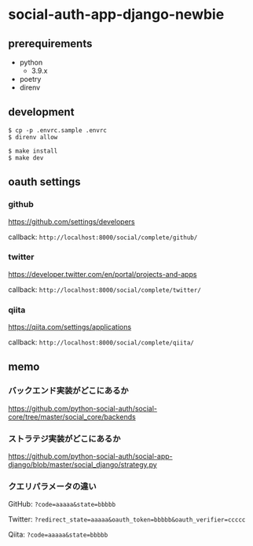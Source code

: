 # social-auth-app-django-newbie

## prerequirements

- python
  - 3.9.x
- poetry
- direnv

## development

```
$ cp -p .envrc.sample .envrc
$ direnv allow

$ make install
$ make dev
```

## oauth settings

### github

https://github.com/settings/developers

callback: `http://localhost:8000/social/complete/github/`

### twitter

https://developer.twitter.com/en/portal/projects-and-apps

callback: `http://localhost:8000/social/complete/twitter/`

### qiita

https://qiita.com/settings/applications

callback: `http://localhost:8000/social/complete/qiita/`

## memo

### バックエンド実装がどこにあるか

https://github.com/python-social-auth/social-core/tree/master/social_core/backends

### ストラテジ実装がどこにあるか

https://github.com/python-social-auth/social-app-django/blob/master/social_django/strategy.py

### クエリパラメータの違い

GitHub: `?code=aaaaa&state=bbbbb`

Twitter: `?redirect_state=aaaaa&oauth_token=bbbbb&oauth_verifier=ccccc`

Qiita: `?code=aaaaa&state=bbbbb`

